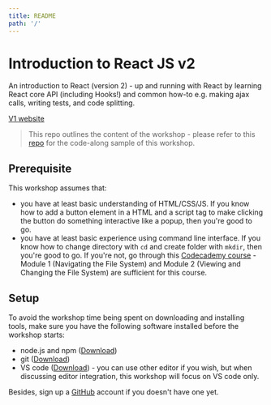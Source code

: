 ```yaml
---
title: README
path: '/'
---
```


# Introduction to React JS v2

An introduction to React (version 2) - up and running with React by learning React core API (including Hooks!) and common how-to e.g. making ajax calls, writing tests, and code splitting.

[V1 website][v1-website]

> This repo outlines the content of the workshop - please refer to this [repo][code-along-repo] for the code-along sample of this workshop.

## Prerequisite

This workshop assumes that:

- you have at least basic understanding of HTML/CSS/JS. If you know how to add a button element in a HTML and a script tag to make clicking the button do something interactive like a popup, then you're good to go.
- you have at least basic experience using command line interface. If you know how to change directory with `cd` and create folder with `mkdir`, then you're good to go. If you're not, go through this [Codecademy course][cli-course] - Module 1 (Navigating the File System) and Module 2 (Viewing and Changing the File System) are sufficient for this course.

## Setup

To avoid the workshop time being spent on downloading and installing tools, make sure you have the following software installed before the workshop starts:

- node.js and npm ([Download](https://nodejs.org/en/download/))
- git ([Download](https://git-scm.com/downloads))
- VS code ([Download](https://code.visualstudio.com/Download)) - you can use other editor if you wish, but when discussing editor integration, this workshop will focus on VS code only.

Besides, sign up a [GitHub] account if you doesn't have one yet.

[v1-website]: https://intro-to-react-js.netlify.com/
[code-along-repo]: https://github.com/malcolm-kee/react-movie-app-v2
[cli-course]: https://www.codecademy.com/learn/learn-the-command-line
[github]: https://github.com/
